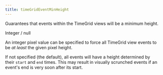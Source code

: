 ```yaml
---
title: timeGridEventMinHeight
---
```


Guarantees that events within the TimeGrid views will be a minimum height.

<div class='spec' markdown='1'>
Integer / null
</div>

An integer pixel value can be specified to force all TimeGrid view events to be *at least* the given pixel height.

If not specified (the default), all events will have a height determined by their `start` and `end` times. This may result in visually scrunched events if an event's end is very soon after its start.
